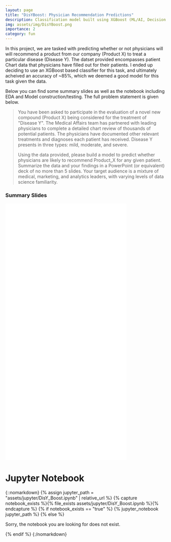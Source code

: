 ```yaml
---
layout: page
title: "DisYBoost: Physician Recommendation Predictions"
description: Classification model built using XGBoost (ML/AI, Decision Trees, XGBoost, Python)
img: assets/img/DisYBoost.png
importance: 2
category: fun
---
```


In this project, we are tasked with predicting whether or not physicians will will recommend a product from our company (Product X) to treat a particular disease (Disease Y). The datset provided encompasses patient Chart data that physicians have filled out for their patients. I ended up deciding to use an XGBoost based classifier for this task, and ultimately acheived an accuracy of ~85%, which we deemed a good model for this task given the data.

Below you can find some summary slides as well as the notebook including EDA and Model construction/testing. The full problem statement is given below.


<blockquote>You have been asked to participate in the evaluation of a novel new compound (Product X) being considered for the treatment of "Disease Y". The Medical Affairs team has partnered with leading physicians to complete a detailed chart review of thousands of potential patients. The physicians have documented other relevant treatments and diagnoses each patient has received. Disease Y presents in three types: mild, moderate, and severe. 


Using the data provided, please build a model to predict whether physicians are likely to recommend Product_X for any given patient. Summarize the data and your findings in a PowerPoint (or equivalent) deck of no more than 5 slides. Your target audience is a mixture of medical, marketing, and analytics leaders, with varying levels of data science familiarity. 
</blockquote>

<h3>Summary Slides</h3>
<article class="post-content CV clearfix">
        <embed src="DisYBoost.pdf" width="75%" height="800" type="application/pdf" />

</article>


<h1>
    Jupyter Notebook
</h1>

{::nomarkdown}
{% assign jupyter_path = "assets/jupyter/DisY_Boost.ipynb" | relative_url %}
{% capture notebook_exists %}{% file_exists assets/jupyter/DisY_Boost.ipynb %}{% endcapture %}
{% if notebook_exists == "true" %}
    {% jupyter_notebook jupyter_path %}
{% else %}
    <p>Sorry, the notebook you are looking for does not exist.</p>
{% endif %}
{:/nomarkdown}
